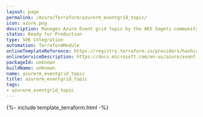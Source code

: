 ```yaml
---
layout: page
permalink: /Azure/Terraform/azurerm_eventgrid_topic/
icon: azure.png 
description: Manages Azure Event grid topic by the AKS Sogeti community
status: Ready for Production
type: S06 Integration
automation: TerraformModule
onlineTemplateReference: https://registry.terraform.io/providers/hashicorp/azurerm/latest/docs/resources/eventgrid_topic
onlineServiceDescription: https://docs.microsoft.com/en-us/azure/event-grid/custom-topics
packageId: unknown
buildName: unknown
name: azurerm_eventgrid_topic
title: azurerm_eventgrid_topic
tags:
- azurerm_eventgrid_topic
---
```


{%- include template_terraform.html -%}